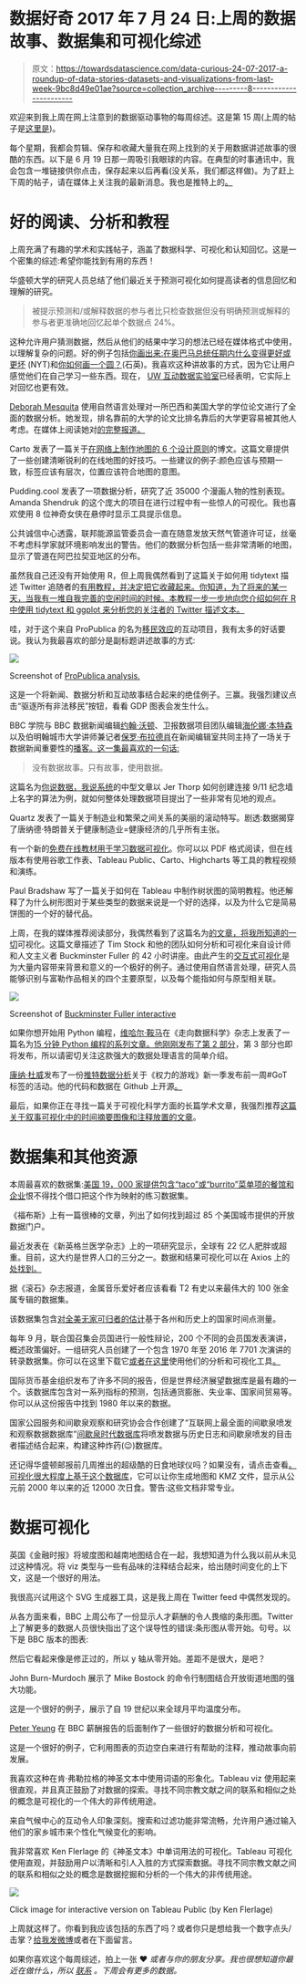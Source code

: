 # 数据好奇 2017 年 7 月 24 日:上周的数据故事、数据集和可视化综述

> 原文：<https://towardsdatascience.com/data-curious-24-07-2017-a-roundup-of-data-stories-datasets-and-visualizations-from-last-week-9bc8d49e01ae?source=collection_archive---------8----------------------->

欢迎来到我上周在网上注意到的数据驱动事物的每周综述。这是第 15 周(上周的帖子是[这里是](https://medium.com/towards-data-science/data-curious-17-07-2017-a-roundup-of-data-stories-datasets-and-visualizations-from-last-week-2a6766ac54d6))。

每个星期，我都会剪辑、保存和收藏大量我在网上找到的关于用数据讲述故事的很酷的东西。以下是 6 月 19 日那一周吸引我眼球的内容。在典型的时事通讯中，我会包含一堆链接供你点击，保存起来以后再看(没关系，我们都这样做)。为了赶上下周的帖子，请在媒体上关注我的最新消息。我也是推特上的[。](https://twitter.com/bnj_cooley)

# 好的阅读、分析和教程

上周充满了有趣的学术和实践帖子，涵盖了数据科学、可视化和认知回忆。这是一个密集的综述:希望你能找到有用的东西！

华盛顿大学的研究人员总结了他们最近关于预测可视化如何提高读者的信息回忆和理解的研究。

> 被提示预测和/或解释数据的参与者比只检查数据但没有明确预测或解释的参与者更准确地回忆起单个数据点 24%。

这种允许用户猜测数据，然后从他们的结果中学习的想法已经在媒体格式中使用，以理解复杂的问题。好的例子包括[你画出来:在奥巴马总统任期内什么变得更好或更坏](https://www.nytimes.com/interactive/2017/01/15/us/politics/you-draw-obama-legacy.html?_r=0) (NYT)和[你如何画一个圆？](https://qz.com/994486/the-way-you-draw-circles-says-a-lot-about-you/)(石英)。我喜欢这种讲故事的方式，因为它让用户感觉他们在自己学习一些东西。现在， [UW 互动数据实验室](https://medium.com/@uwdata)已经表明，它实际上对回忆也更有效。

[Deborah Mesquita](https://medium.freecodecamp.org/@dehhmesquita) 使用自然语言处理对一所巴西和美国大学的学位论文进行了全面的数据分析。她发现，排名靠前的大学的论文比排名靠后的大学更容易被其他人考虑。在媒体上阅读她对[的完整报道。](https://medium.freecodecamp.org/comparing-brazilian-and-us-university-theses-using-natural-language-processing-47196a2f9d64)

Carto 发表了一篇关于[在网络上制作地图的 6 个设计原则](https://carto.com/blog/six-design-principles-making-maps-on-the-web/)的博文。这篇文章提供了一些创建清晰锐利的在线地图的好技巧。一些建议的例子:颜色应该与预期一致，标签应该有层次，位置应该符合地图的意图。

Pudding.cool 发表了一项数据分析，研究了近 35000 个漫画人物的性别表现。Amanda Shendruk 的这个庞大的项目在进行过程中有一些惊人的可视化。我也喜欢使用 8 位神奇女侠在悬停时显示工具提示信息。

公共诚信中心透露，联邦能源监管委员会一直在随意发放天然气管道许可证，丝毫不考虑科学家就环境影响发出的警告。他们的数据分析包括一些非常清晰的地图，显示了管道在阿巴拉契亚地区的分布。

虽然我自己还没有开始使用 R，但上周我偶然看到了这篇关于如何用 tidytext 描述 Twitter 追随者的[有用教程，并决定把它收藏起来。你知道，为了将来的某一天，当我有一堆自我完善的空闲时间的时候。本教程一步一步地向您介绍如何在 R 中使用 tidytext 和 ggplot 来分析您的关注者的 Twitter 描述文本。](https://shiring.github.io/text_analysis/2017/06/28/twitter_post?utm_content=buffer79da7&utm_medium=social&utm_source=twitter.com&utm_campaign=buffer)

哇，对于这个来自 ProPublica 的名为[移民效应](https://projects.propublica.org/graphics/gdp)的互动项目，我有太多的好话要说。我认为我最喜欢的部分是副标题讲述故事的方式:

![](img/7361c7c5e3f78aa13c99de1d5917c5ef.png)

Screenshot of [ProPublica analysis.](https://projects.propublica.org/graphics/gdp)

这是一个将新闻、数据分析和互动故事结合起来的绝佳例子。三赢。我强烈建议点击“驱逐所有非法移民”按钮，看看 GDP 图表会发生什么。

BBC 学院与 BBC 数据新闻编辑[约翰·沃顿](https://twitter.com/walt_jw)、卫报数据项目团队编辑[海伦娜·本特森](https://twitter.com/helenabengtsson) 以及伯明翰城市大学讲师兼记者[保罗·布拉德肖](https://twitter.com/paulbradshaw)在新闻编辑室共同主持了一场关于数据新闻重要性的[播客。这一集最喜欢的一句话:](http://www.bbc.co.uk/academy/en/articles/art20170714134847297)

> 没有数据故事。只有故事，使用数据。

这篇名为[你说数据，我说系统](https://hackernoon.com/you-say-data-i-say-system-54e84aa7a421)的中型文章以 Jer Thorp 如何创建连接 9/11 纪念墙上名字的算法为例，就如何整体处理数据项目提出了一些非常有见地的观点。

Quartz 发表了一篇关于制造业和繁荣之间关系的美丽的滚动特写。剧透:数据揭穿了唐纳德·特朗普关于健康制造业=健康经济的几乎所有主张。

有一个新的[免费在线教材用于学习数据可视化](https://www.gitbook.com/book/jackdougherty/datavizforall/details?utm_content=buffer24dfd&utm_medium=social&utm_source=twitter.com&utm_campaign=buffer)。你可以以 PDF 格式阅读，但在线版本有使用谷歌工作表、Tableau Public、Carto、Highcharts 等工具的教程视频和演练。

Paul Bradshaw 写了一篇关于如何在 Tableau 中制作树状图的简明教程。他还解释了为什么树形图对于某些类型的数据来说是一个好的选择，以及为什么它是简易饼图的一个好的替代品。

上周，在我的媒体推荐阅读部分，我偶然看到了这篇名为[的文章，将我所知道的一切](https://medium.com/towards-data-science/visualizing-everything-i-know-8400fe4f824f)可视化。这篇文章描述了 Tim Stock 和他的团队如何分析和可视化来自设计师和人文主义者 Buckminster Fuller 的 42 小时讲座。由此产生的[交互式可视化](https://everythingiknow.scenariodna.com/culture-map/signifier/truthful)是为大量内容带来背景和意义的一个极好的例子。通过使用自然语言处理，研究人员能够识别与富勒作品相关的四个主要原型，以及每个能指如何与原型相关联。

![](img/b3c457d20da2e81838820955aeea533c.png)

Screenshot of [Buckminster Fuller interactive](https://everythingiknow.scenariodna.com/culture-map/signifier/truthful)

如果你想开始用 Python 编程，[维哈尔·鞍马](https://medium.com/@vihar.kurama)在《走向数据科学》杂志上发表了一篇名为[15 分钟 Python 编程的系列文章。他刚刚发布了](https://medium.com/towards-data-science/python-programming-in-15-min-part-1-3ad2d773834c)[第 2 部分](https://medium.com/towards-data-science/python-programming-in-15-min-part-2-480f78713544)，第 3 部分也即将发布，所以请密切关注这款强大的数据处理语言的简单介绍。

[康纳·杜威](https://medium.com/@conordewey3)发布了一份[推特数据分析](https://medium.com/towards-data-science/game-of-thrones-s7e1-twitter-analysis-8dcd0bec958b)关于《权力的游戏》新一季发布前一周#GoT 标签的活动。他的代码和数据在 Github 上开源[。](https://github.com/conordewey3/GOTS7E1-EDA/blob/master/GOT%201%20EDA.ipynb)

最后，如果你正在寻找一篇关于可视化科学方面的长篇学术文章，我强烈推荐[这篇关于叙事可视化中的时间摘要图像和注释放置的文章](http://vis.cs.ucdavis.edu/~cjbryan/papers/tsi_paper.pdf?utm_content=buffer5b8d4&utm_medium=social&utm_source=twitter.com&utm_campaign=buffer)。

# 数据集和其他资源

本周最喜欢的数据集:[美国 19，000 家提供包含“taco”或“burrito”菜单项的餐馆和企业](https://data.world/datafiniti/restaurants-burritos-and-tacos)恨不得找个借口把这个作为映射的练习数据集。

《福布斯》上有一篇很棒的文章，列出了如何找到超过 85 个美国城市提供的开放数据门户。

最近发表在《新英格兰医学杂志》上的一项研究显示，全球有 22 亿人肥胖或超重。目前，这大约是世界人口的三分之一。数据和结果可视化可以在 Axios 上的[处找到。](https://www.axios.com/obesity-2449369435.html)

据《滚石》杂志报道，金属音乐爱好者应该看看 T2 有史以来最伟大的 100 张金属专辑的数据集。

该数据集包含[对全美无家可归者的估计](https://data.world/mschnars/2007-2016-homeless-point-in-time-count-by-coc)基于各州和历史上的国家时间点测量。

每年 9 月，联合国召集会员国进行一般性辩论，200 个不同的会员国发表演讲，概述政策偏好。一组研究人员创建了一个包含 1970 年至 2016 年 7701 次演讲的转录数据集。你可以在这里下载它[或者在这里](https://dataverse.harvard.edu/dataset.xhtml?persistentId=doi:10.7910/DVN/0TJX8Y)使用他们的分析和可视化工具[。](http://ungd.smikhaylov.net/)

国际货币基金组织发布了许多不同的报告，但是世界经济展望数据库是最有趣的一个。该数据库包含对一系列指标的预测，包括通货膨胀、失业率、国家间贸易等。你可以从这份报告中找到 1980 年以来的数据。

国家公园服务和间歇泉观察和研究协会合作创建了“互联网上最全面的间歇泉喷发和观察数据数据库”[间歇泉时代数据库](http://geysertimes.org/about.php)将喷发数据与历史日志和间歇泉喷发的目击者描述结合起来，构建这种炸药(😉)数据库。

还记得华盛顿邮报前几周推出的超级酷的日食地球仪吗？如果没有，请点击查看[。可视化很大程度上基于](https://twitter.com/rereevesfb/status/887312935420297216)[这个数据库](http://xjubier.free.fr/en/site_pages/solar_eclipses/5MCSE/xSE_Five_Millennium_Canon.html)，它可以让你生成地图和 KMZ 文件，显示从公元前 2000 年以来的近 12000 次日食。警告:这些文档非常专业。

# 数据可视化

英国《金融时报》将坡度图和越南地图结合在一起，我想知道为什么我以前从未见过这种情况。将 viz 类型与一些有品味的注释结合起来，给出随时间变化的上下文，这是一个很好的用法。

我很高兴试用这个 SVG 生成器工具，这是我上周在 Twitter feed 中偶然发现的。

从各方面来看，BBC 上周公布了一份显示人才薪酬的令人畏缩的条形图。Twitter 上了解更多的数据人员很快指出了这个误导性的错误:条形图从零开始。句号。以下是 BBC 版本的图表:

然后它看起来像是修正过的，所以 y 轴从零开始。差距不是很大，是吧？

John Burn-Murdoch 展示了 Mike Bostock 的命令行制图结合开放街道地图的强大功能。

这是一个很好的例子，展示了自 19 世纪以来全球月平均温度分布。

[Peter Yeung](https://medium.com/@peteryeung) 在 BBC 薪酬报告的后面制作了一些很好的数据分析和可视化。

这是一个很好的例子，它利用图表的页边空白来进行有帮助的注释，推动故事向前发展。

我喜欢这种在肯·弗勒拉格的神圣文本中使用词语的形象化。Tableau viz 使用起来很直观，并且真正鼓励了对数据的探索。寻找不同宗教文献之间的联系和相似之处的概念是可视化的一个伟大的非传统用途。

来自气候中心的互动令人印象深刻。搜索和过滤功能非常流畅，允许用户通过输入他们的家乡城市来个性化气候变化的影响。

我非常喜欢 Ken Flerlage 的《神圣文本》中单词用法的可视化。Tableau 可视化使用直观，并鼓励用户以清晰和引人入胜的方式探索数据。寻找不同宗教文献之间的联系和相似之处的概念是数据挖掘和分析的一个伟大的非传统用途。

[![](img/b46a69bccd04511611a6a188f916d71b.png)](https://public.tableau.com/en-us/s/gallery/word-usage-sacred-texts)

Click image for interactive version on Tableau Public (by Ken Flerlage)

上周就这样了。你看到我应该包括的东西了吗？或者你只是想给我一个数字点头/击掌？[给我发微博](https://twitter.com/bnj_cooley)或者在下面留言。

如果你喜欢这个每周综述，拍上一张 ❤️️ *或者与你的朋友分享。我也很想知道你最近在做什么，所以* [*联系*](https://benjamincooley.me/contact/) *。下周会有更多的数据。*